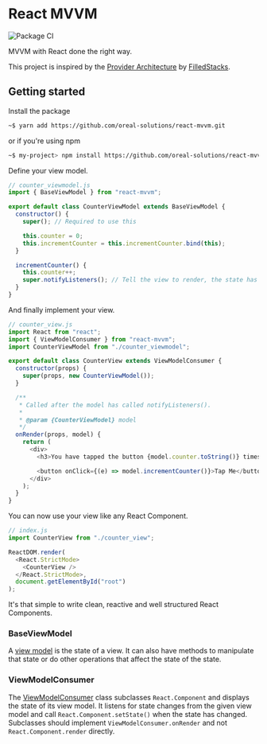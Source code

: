 # React MVVM

![Package CI](https://github.com/oreal-solutions/react-mvvm/workflows/Package%20CI/badge.svg)

MVVM with React done the right way.

This project is inspired by the [Provider Architecture](lib/react_mvvm.js) by [FilledStacks](https://www.filledstacks.com).

## Getting started

Install the package

```bash
~$ yarn add https://github.com/oreal-solutions/react-mvvm.git
```

or if you're using npm

```bash
~$ my-project> npm install https://github.com/oreal-solutions/react-mvvm.git
```

Define your view model.

```javascript
// counter_viewmodel.js
import { BaseViewModel } from "react-mvvm";

export default class CounterViewModel extends BaseViewModel {
  constructor() {
    super(); // Required to use this

    this.counter = 0;
    this.incrementCounter = this.incrementCounter.bind(this);
  }

  incrementCounter() {
    this.counter++;
    super.notifyListeners(); // Tell the view to render, the state has changed.
  }
}
```

And finally implement your view.

```javascript
// counter_view.js
import React from "react";
import { ViewModelConsumer } from "react-mvvm";
import CounterViewModel from "./counter_viewmodel";

export default class CounterView extends ViewModelConsumer {
  constructor(props) {
    super(props, new CounterViewModel());
  }

  /**
   * Called after the model has called notifyListeners().
   *
   * @param {CounterViewModel} model
   */
  onRender(props, model) {
    return (
      <div>
        <h3>You have tapped the button {model.counter.toString()} times</h3>

        <button onClick={(e) => model.incrementCounter()}>Tap Me</button>
      </div>
    );
  }
}
```

You can now use your view like any React Component.

```javascript
// index.js
import CounterView from "./counter_view";

ReactDOM.render(
  <React.StrictMode>
    <CounterView />
  </React.StrictMode>,
  document.getElementById("root")
);
```

It's that simple to write clean, reactive and well structured React Components.

### BaseViewModel

A [view model](<(lib/react_mvvm.js)>) is the state of a view. It can also have methods to manipulate that state or do other operations that affect the state of the state.

### ViewModelConsumer

The [ViewModelConsumer](<(lib/react_mvvm.js)>) class subclasses `React.Component` and displays the state of its view model. It listens for state changes from the given view model and call `React.Component.setState()` when the state has changed. Subclasses should implement `ViewModelConsumer.onRender` and not `React.Component.render` directly.
